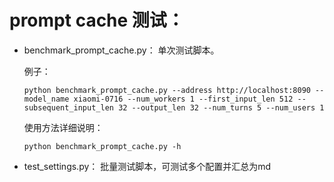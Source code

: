 # prompt cache 测试：

- benchmark_prompt_cache.py： 单次测试脚本。

    例子：
    ```shell
    python benchmark_prompt_cache.py --address http://localhost:8090 --model_name xiaomi-0716 --num_workers 1 --first_input_len 512 --subsequent_input_len 32 --output_len 32 --num_turns 5 --num_users 1
    ```

    使用方法详细说明： 
    ```shell
    python benchmark_prompt_cache.py -h
    ```

- test_settings.py： 批量测试脚本，可测试多个配置并汇总为md
